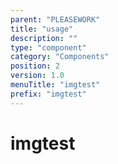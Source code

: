 ```yaml
---
parent: "PLEASEWORK"
title: "usage"
description: ""
type: "component"
category: "Components"
position: 2
version: 1.0
menuTitle: "imgtest"
prefix: "imgtest"
---
```


# imgtest

<!-- > This component was based on the imgtest component of [Vuetify](https://vuetifyjs.com/en/components/imgtest/ "Vuetify's imgtest component")

## Usage -->



<!-- Component template need to be here -->

<doc-component :file="'PLEASEWORK/imgtest/PLEASEWORK_imgtest-usage'" :name="'imgtest'"></doc-component >
